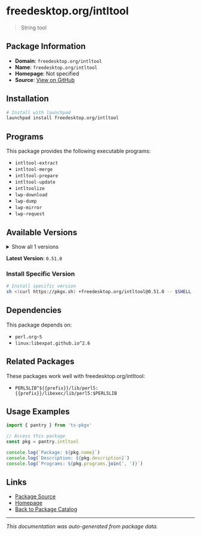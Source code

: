 # freedesktop.org/intltool

> String tool

## Package Information

- **Domain**: `freedesktop.org/intltool`
- **Name**: `freedesktop.org/intltool`
- **Homepage**: Not specified
- **Source**: [View on GitHub](https://github.com/pkgxdev/pantry/tree/main/projects/freedesktop.org/intltool/package.yml)

## Installation

```bash
# Install with launchpad
launchpad install freedesktop.org/intltool
```

## Programs

This package provides the following executable programs:

- `intltool-extract`
- `intltool-merge`
- `intltool-prepare`
- `intltool-update`
- `intltoolize`
- `lwp-download`
- `lwp-dump`
- `lwp-mirror`
- `lwp-request`

## Available Versions

<details>
<summary>Show all 1 versions</summary>

- `0.51.0`

</details>

**Latest Version**: `0.51.0`

### Install Specific Version

```bash
# Install specific version
sh <(curl https://pkgx.sh) +freedesktop.org/intltool@0.51.0 -- $SHELL -i
```

## Dependencies

This package depends on:

- `perl.org~5`
- `linux:libexpat.github.io^2.6`

## Related Packages

These packages work well with freedesktop.org/intltool:

- `PERL5LIB^${{prefix}}/lib/perl5:{{prefix}}/libexec/lib/perl5:$PERL5LIB`

## Usage Examples

```typescript
import { pantry } from 'ts-pkgx'

// Access this package
const pkg = pantry.intltool

console.log(`Package: ${pkg.name}`)
console.log(`Description: ${pkg.description}`)
console.log(`Programs: ${pkg.programs.join(', ')}`)
```

## Links

- [Package Source](https://github.com/pkgxdev/pantry/tree/main/projects/freedesktop.org/intltool/package.yml)
- [Homepage](#)
- [Back to Package Catalog](../../package-catalog.md)

---

*This documentation was auto-generated from package data.*
